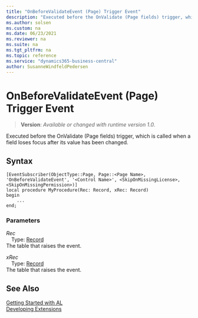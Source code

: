 ```yaml
---
title: "OnBeforeValidateEvent (Page) Trigger Event"
description: "Executed before the OnValidate (Page fields) trigger, which is called when a field loses focus after its value has been changed."
ms.author: solsen
ms.custom: na
ms.date: 06/23/2021
ms.reviewer: na
ms.suite: na
ms.tgt_pltfrm: na
ms.topic: reference
ms.service: "dynamics365-business-central"
author: SusanneWindfeldPedersen
---
```

[//]: # (START>DO_NOT_EDIT)
[//]: # (IMPORTANT:Do not edit any of the content between here and the END>DO_NOT_EDIT.)
[//]: # (Any modifications should be made in the .xml files in the ModernDev repo.)

# OnBeforeValidateEvent (Page) Trigger Event
> **Version**: _Available or changed with runtime version 1.0._

Executed before the OnValidate (Page fields) trigger, which is called when a field loses focus after its value has been changed.


## Syntax
```AL
[EventSubscriber(ObjectType::Page, Page::<Page Name>, 'OnBeforeValidateEvent', '<Control Name>', <SkipOnMissingLicense>, <SkipOnMissingPermission>)]
local procedure MyProcedure(Rec: Record, xRec: Record)
begin
    ...
end;
```

### Parameters

*Rec*  
&emsp;Type: [Record](../../../methods-auto/record/record-data-type.md)  
The table that raises the event.  

*xRec*  
&emsp;Type: [Record](../../../methods-auto/record/record-data-type.md)  
The table that raises the event.  



[//]: # (IMPORTANT: END>DO_NOT_EDIT)
## See Also  
[Getting Started with AL](../../../devenv-get-started.md)  
[Developing Extensions](../../../devenv-dev-overview.md)   